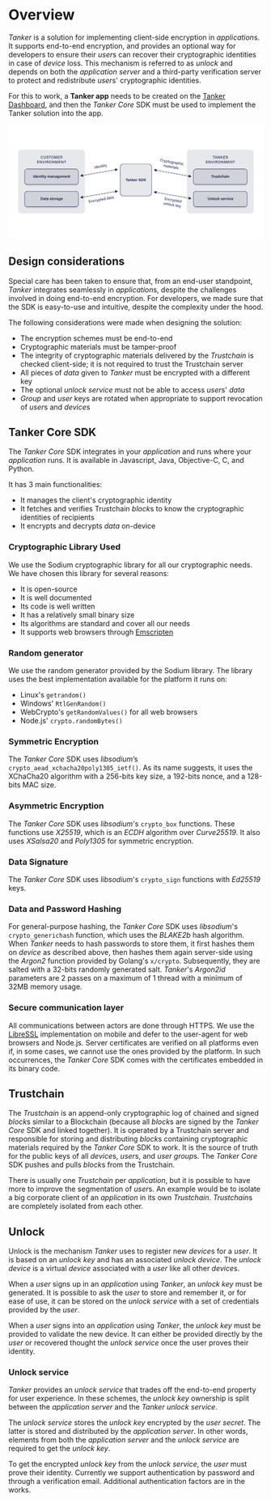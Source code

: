 # Overview

*Tanker* is a solution for implementing client-side encryption in *application*s. It supports end-to-end encryption, and provides an optional way for developers to ensure their *user*s can recover their cryptographic identities in case of *device* loss. This mechanism is referred to as *unlock* and depends on both the *application server* and a third-party verification server to protect and redistribute *user*s' cryptographic identities.

For this to work, a **Tanker app** needs to be created on the [Tanker Dashboard](https://dashboard.tanker.io), and then the *Tanker Core* SDK must be used to implement the Tanker solution into the app.

![Tanker big picture](./img/servers.png)

## Design considerations

Special care has been taken to ensure that, from an end-user standpoint, *Tanker* integrates seamlessly in *application*s, despite the challenges involved in doing end-to-end encryption. For developers, we made sure that the SDK is easy-to-use and intuitive, despite the complexity under the hood.

The following considerations were made when designing the solution:

- The encryption schemes must be end-to-end
- Cryptographic materials must be tamper-proof
- The integrity of cryptographic materials delivered by the *Trustchain* is checked client-side; it is not required to trust the Trustchain server
- All pieces of *data* given to *Tanker* must be encrypted with a different key
- The optional *unlock service* must not be able to access *user*s' *data*
- *Group* and *user* keys are rotated when appropriate to support revocation of *user*s and *device*s



## Tanker Core SDK

The *Tanker Core* SDK integrates in your *application* and runs where your *application* runs. It is available in Javascript, Java, Objective-C, C, and Python.

It has 3 main functionalities:

- It manages the client's cryptographic identity
- It fetches and verifies Trustchain *block*s to know the cryptographic identities of recipients
- It encrypts and decrypts *data* on-device

### Cryptographic Library Used

We use the Sodium cryptographic library for all our cryptographic needs. We have chosen this library for several reasons:

- It is open-source
- It is well documented
- Its code is well written
- It has a relatively small binary size
- Its algorithms are standard and cover all our needs
- It supports web browsers through [Emscripten](https://emscripten.org)

### Random generator

We use the random generator provided by the Sodium library. The library uses the best implementation available for the platform it runs on:

- Linux's `getrandom()`
- Windows' `RtlGenRandom()`
- WebCrypto's `getRandomValues()` for all web browsers
- Node.js' `crypto.randomBytes()`

### Symmetric Encryption

The *Tanker Core* SDK uses *libsodium*’s `crypto_aead_xchacha20poly1305_ietf()`.
As its name suggests, it uses the XChaCha20 algorithm with a 256-bits key size, a 192-bits nonce, and a 128-bits MAC size.

### Asymmetric Encryption

The *Tanker Core* SDK uses *libsodium*'s `crypto_box` functions.
These functions use *X25519*, which is an *ECDH* algorithm over *Curve25519*. It also uses *XSalsa20* and *Poly1305* for symmetric encryption.

### Data Signature

The *Tanker Core* SDK uses *libsodium*'s `crypto_sign` functions with *Ed25519* keys.

### Data and Password Hashing

For general-purpose hashing, the *Tanker Core* SDK uses *libsodium*'s `crypto_generichash` function, which uses the *BLAKE2b* hash algorithm.
When *Tanker* needs to hash passwords to store them, it first hashes them on *device* as described above, then hashes them again server-side using the *Argon2* function provided by Golang's `x/crypto`. Subsequently, they are salted with a 32-bits randomly generated salt. *Tanker*'s *Argon2id* parameters are 2 passes on a maximum of 1 thread with a minimum of 32MB memory usage.

### Secure communication layer

All communications between actors are done through HTTPS.
We use the [LibreSSL](http://www.libressl.org/) implementation on mobile and defer to the user-agent for web browsers and Node.js.
Server certificates are verified on all platforms even if, in some cases, we cannot use the ones provided by the platform.
In such occurrences, the *Tanker Core* SDK comes with the certificates embedded in its binary code.


## Trustchain

The *Trustchain* is an append-only cryptographic log of chained and signed *block*s similar to a Blockchain (because all *block*s are signed by the *Tanker Core* SDK and linked together).
It is operated by a Trustchain server and responsible for storing and distributing *block*s containing cryptographic materials required by the *Tanker Core* SDK to work. It is the source of truth for the public keys of all *device*s, *user*s, and *user group*s. The *Tanker Core* SDK pushes and pulls *block*s from the Trustchain.

There is usually one *Trustchain* per *application*, but it is possible to have more to improve the segmentation of *user*s. An example would be to isolate a big corporate client of an *application* in its own *Trustchain*. *Trustchain*s are completely isolated from each other.

## Unlock

Unlock is the mechanism *Tanker* uses to register new *device*s for a *user*.
It is based on an *unlock key* and has an associated *unlock device*. The *unlock device* is
a virtual *device* associated with a *user* like all other *device*s.

When a *user* signs up in an *application* using *Tanker*, an *unlock key* must be generated. It is possible to ask the *user* to store and remember it, or for ease of use, it can be stored on the *unlock service* with a set of credentials provided by the *user*.

When a *user* signs into an *application* using *Tanker*, the *unlock key* must be provided to validate the new device. It can either be provided directly by the *user* or recovered thought the *unlock service* once the user proves their identity.

### Unlock service

*Tanker* provides an *unlock service* that trades off the end-to-end property for user experience. In these schemes, the *unlock key*
ownership is split between the *application server* and the *Tanker* *unlock service*.

The *unlock service* stores the *unlock key* encrypted by the *user secret*. The latter is stored and distributed by the *application server*. In other words, elements from both the *application server* and the *unlock service* are required to get the *unlock key*.

To get the encrypted *unlock key* from the *unlock service*, the *user* must prove their identity. Currently we support authentication by password and through a verification email. Additional authentication factors are in the works.
